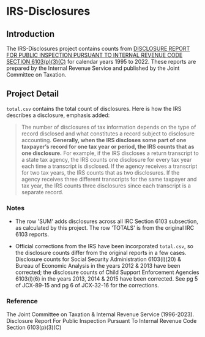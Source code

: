 # IRS-Disclosures
## Introduction
The IRS-Disclosures project contains counts from [DISCLOSURE REPORT FOR PUBLIC INSPECTION PURSUANT TO INTERNAL REVENUE CODE SECTION 6103(p)(3)(C)](https://www.jct.gov/search/?keyword=Disclosure%20report%20for%20public%20inspection%20pursuant%20to%20Internal%20Revenue%20code%20section%206103(p)(3)(C)&it=content) for calendar years 1995 to 2022. These reports are prepared by the Internal Revenue Service and published by the Joint Committee on Taxation. 

## Project Detail

`total.csv` contains the total count of disclosures. Here is how the IRS describes a disclosure, emphasis added: 

> The number of disclosures of tax information depends on the type of record disclosed and what constitutes a record subject to disclosure accounting. <strong>Generally, when the IRS discloses some part of one taxpayer’s record for one tax year or period, the IRS counts that as one disclosure.</strong> For example, if the IRS discloses a return transcript to a state tax agency, the IRS counts one disclosure for every tax year each time a transcript is disclosed. If the agency receives a transcript for two tax years, the IRS counts that as two disclosures. If the agency receives three different transcripts for the same taxpayer and tax year, the IRS counts three disclosures since each transcript is a separate record.


### Notes
- The row 'SUM' adds disclosures across all IRC Section 6103 subsection, as calculated by this project. The row 'TOTALS' is from the original IRC 6103 reports.

- Official corrections from the IRS have been incorporated `total.csv`, so the disclosure counts differ from the original reports in a few cases. Disclosure counts for Social Security Administration 6103(l)(20) & Bureau of Economic Analysis in the years 2012 & 2013 have been corrected; the disclosure counts of Child Support Enforcement Agencies 6103(l)(6) in the years 2013, 2014 & 2015 have been corrected. See pg 5 of JCX-89-15 and pg 6 of JCX-32-16 for the corrections. 

### Reference
The Joint Committee on Taxation & Internal Revenue Service (1996-2023). Disclosure Report For Public Inspection Pursuant To Internal Revenue Code Section 6103(p)(3)(C) 
